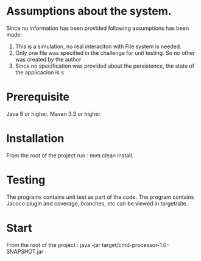 # Assumptions about the system.
Since no information has been provided following assumptions has been made:
1. This is a simulation, no real interaciton with File system is needed.
2. Only one file was specified in the challenge for unit testing. So no other was created by the author
3. Since no specification was provided about the persistence, the state of the applicacion is s

# Prerequisite
Java 8 or higher.
Maven 3.3 or higher.
# Installation
From the root of the project run :
mvn clean install.
# Testing
The programs contains unit test as part of the code.
The program contains Jacoco plugin and coverage, branches, etc can be viewed in target/site.
# Start
From the root of the project :
java -jar target/cmd-processor-1.0-SNAPSHOT.jar


